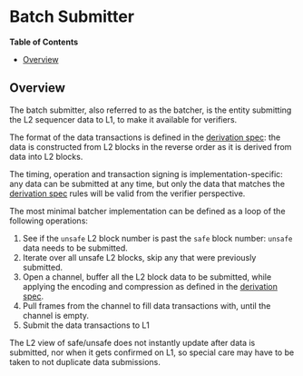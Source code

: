 # Batch Submitter

<!-- START doctoc generated TOC please keep comment here to allow auto update -->
<!-- DON'T EDIT THIS SECTION, INSTEAD RE-RUN doctoc TO UPDATE -->
**Table of Contents**

- [Overview](#overview)

<!-- END doctoc generated TOC please keep comment here to allow auto update -->

[derivation spec]: derivation.md

## Overview

The batch submitter, also referred to as the batcher, is the entity submitting the L2 sequencer data to L1,
to make it available for verifiers.

The format of the data transactions is defined in the [derivation spec]:
the data is constructed from L2 blocks in the reverse order as it is derived from data into L2 blocks.

The timing, operation and transaction signing is implementation-specific: any data can be submitted at any time,
but only the data that matches the [derivation spec] rules will be valid from the verifier perspective.

The most minimal batcher implementation can be defined as a loop of the following operations:

1. See if the `unsafe` L2 block number is past the `safe` block number: `unsafe` data needs to be submitted.
2. Iterate over all unsafe L2 blocks, skip any that were previously submitted.
3. Open a channel, buffer all the L2 block data to be submitted,
   while applying the encoding and compression as defined in the [derivation spec].
4. Pull frames from the channel to fill data transactions with, until the channel is empty.
5. Submit the data transactions to L1

The L2 view of safe/unsafe does not instantly update after data is submitted, nor when it gets confirmed on L1,
so special care may have to be taken to not duplicate data submissions.
